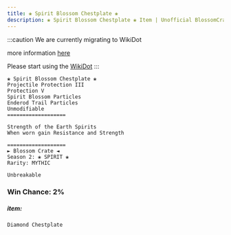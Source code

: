 ```yaml
---
title: ❀ Spirit Blossom Chestplate ❀
description: ❀ Spirit Blossom Chestplate ❀ Item | Unofficial BlossomCraft Wiki
---
```

:::caution
We are currently migrating to WikiDot

more information [here](/starter/home/)

Please start using the [WikiDot](https://unofficialblossomcraftwiki.wikidot.com/)
:::

```
❀ Spirit Blossom Chestplate ❀
Projectile Protection III
Protection V
Spirit Blossom Particles
Enderod Trail Particles
Unmodifiable
===================

Strength of the Earth Spirits
When worn gain Resistance and Strength

===================
► Blossom Crate ◄
Season 2: ❀ SPIRIT ❀
Rarity: MYTHIC

Unbreakable
```
### Win Chance: 2%

##### item:
`Diamond Chestplate`